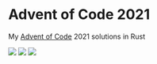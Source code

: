 # Advent of Code 2021

My [Advent of Code](https://adventofcode.com/2021) 2021 solutions in Rust

![](https://img.shields.io/badge/day%20📅-24-blue) ![](https://img.shields.io/badge/stars%20⭐-36-yellow) ![](https://img.shields.io/badge/days%20completed-18-red)	